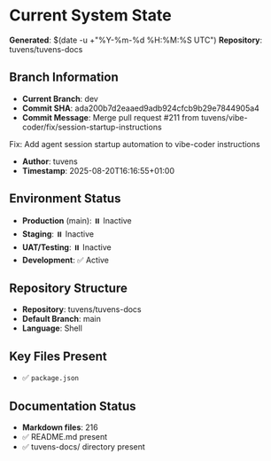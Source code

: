 # Current System State
**Generated**: $(date -u +"%Y-%m-%d %H:%M:%S UTC")
**Repository**: tuvens/tuvens-docs

## Branch Information
- **Current Branch**: dev
- **Commit SHA**: ada200b7d2eaaed9adb924cfcb9b29e7844905a4
- **Commit Message**: Merge pull request #211 from tuvens/vibe-coder/fix/session-startup-instructions

Fix: Add agent session startup automation to vibe-coder instructions
- **Author**: tuvens
- **Timestamp**: 2025-08-20T16:16:55+01:00

## Environment Status
- **Production** (main): ⏸️ Inactive
- **Staging**: ⏸️ Inactive
- **UAT/Testing**: ⏸️ Inactive
- **Development**: ✅ Active

## Repository Structure
- **Repository**: tuvens/tuvens-docs
- **Default Branch**: main
- **Language**: Shell

## Key Files Present
- ✅ `package.json`

## Documentation Status
- **Markdown files**: 216
- ✅ README.md present
- ✅ tuvens-docs/ directory present
